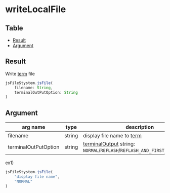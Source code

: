 # writeLocalFile

Table
-----------------

* [Result](#result)
* [Argument](#argument)


## Result

Write [term](https://github.com/puutaro/CommandClick/blob/master/USAGE.md#select-term) file


```js.js
jsFileStystem.jsFile(
	filename: String,
	terminalOutPutOption: String
)
```

## Argument

| arg name | type | description |
| -------- | -------- | -------- |
| filename | string | display file name to [term](https://github.com/puutaro/CommandClick/blob/master/USAGE.md#select-term) |
| terminalOutPutOption | string | [terminalOutput](https://github.com/puutaro/CommandClick/blob/master/md/developer/setting_variables.md) string: `NORMAL`/`REFLASH`/`REFLASH_AND_FIRST_ROW`/`DEBUG`/`NO` |



ex1) 

```js.js
jsFileStystem.jsFile(
	"display file name",
	"NORMAL"
)
```

